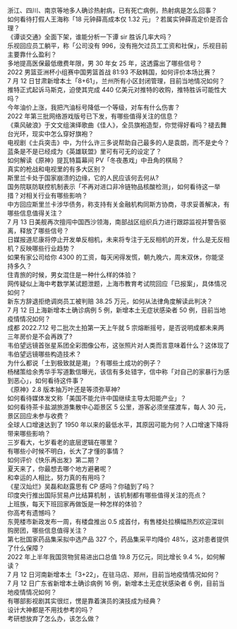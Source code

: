 浙江、四川、南京等地多人确诊热射病，已有死亡病例，热射病是怎么回事？  
如何看待打假人王海称「18 元钟薛高成本仅 1.32 元」？若属实钟薛高定价是否合理？  
《谭谈交通》全面下架，谁能分析一下谭 sir 胜诉几率大吗？  
乐视回应员工躺平，称「公司没有 996，没有拖欠过员工工资和社保」，乐视目前主要靠什么盈利？  
多地提高医保最低缴费年限，男 30 年女 25 年，这透露出了哪些信号？  
2022 男篮亚洲杯小组赛中国男篮首战 81:93 不敌韩国，如何评价本场比赛？  
7 月 12 日甘肃新增本土「8+61」，兰州所有小区封闭管理，目前当地情况如何？  
推特正式起诉马斯克，迫使其完成 440 亿美元对推特的收购，推特胜诉可能性大吗？  
今年油价上涨，我把汽油标号降低一个等级，对车有什么伤害？  
2022 年第三批网络游戏版号已下发，有哪些值得关注的信息？  
《乘风破浪》于文文组演绎歌曲《佳人》，全员旗袍造型，你觉得好看吗？褪去舞台光环，现实中怎么穿好旗袍？  
电视剧《士兵突击》中，为什么许三多说帮助自己最多的人是袁朗，而不是史今？  
蓝条是不是已经成为《英雄联盟》里可有可无的设定了？  
如何解读《原神》提瓦特篇幕间 PV「冬夜愚戏」中丑角的棋局？  
真实的枪战和电视里的有多大区别？  
斯里兰卡处于国家崩溃的边缘，它的人民应该何去何从?  
国务院联防联控机制表示「不再对进口非冷链物品核酸检测」，如何看待这一举措？对相关行业有哪些影响？  
中方回应斯里兰卡涉华债务，称支持有关金融机构同斯方协商，寻求妥善解决，有哪些信息值得关注？  
7 月 13 日美舰再次擅闯中国西沙领海，南部战区组织兵力进行跟踪监视并警告驱离，释放了哪些信号？  
日媒报道尼康将停止开发单反相机，未来将专注于无反相机的开发，什么是无反相机？反映哪些行业趋势？  
如果有家公司给你 4300 的工资，每天闲得发慌，朝九晚六，周末双休，你能坚持多久？  
住青旅的时候，男女混住是一种什么样的体验？  
网传疑似上海中考数学某试题泄题，上海市教育考试院回应「已报案」，具体情况如何？  
新东方辞退拒绝调岗员工被判赔 38.25 万元，如何从法律角度解读此判决？  
7 月 12 日上海新增本土确诊病例 5 例，新增本土无症状感染者 50 例，目前当地疫情情况如何？  
成都 2022.7.12 号二批次土拍第一天上午就 5 宗熔断摇号，是否说明成都未来两三年房价是不会再跌了?  
韦伯望远镜首张星系团全彩图像公布，这张照片对人类而言意味着什么？这体现了韦伯望远镜哪些构造技术？  
为什么都说「土到极致就是潮」？有哪些土成功的例子？  
杨槠策给余秀华手写道歉信曝光，该信有多处错字，信中称「对自己的家暴行为感到恶心」，如何看待这件事？  
《原神》2.8 版本抽万叶还是等须弥草神?  
如何看待媒体发文称「美国不能允许中国继续主导太阳能产业」？  
如何看待茶卡盐湖旅游集散中心距景区 5 公里，游客必须坐摆渡车，每人 30 元，景区回应未参与收费？  
全球人口增速达到了 1950 年以来的最低水平，其原因可能为何？人口增速下降将带来哪些影响？  
三岁看大，七岁看老的底层逻辑在哪里？  
有哪些小时候不明白，长大了才懂的事情？  
如何评价《快乐再出发》第二期？  
夏天来了，你最想去哪个地方避暑呢？  
和幸运的人相比，努力真的有用吗？  
《星汉灿烂》吴磊和赵露思有 CP 感吗？你磕到了吗？  
印度央行推出国际贸易卢比结算机制 ，该机制都有哪些值得关注的亮点？  
上班族，每天下班回家再做饭是一种怎样的体验？  
你高考有遗憾吗？  
东莞楼市新政发布一周，有楼盘推出 0.5 成首付，有售楼处拉横幅热烈欢迎深圳购房团，哪些信息值得关注？  
第七批国家药品集采拟中选产品 327 个，药品集采平均降价 48%，这对患者提供了什么保障？  
2022 年上半年我国货物贸易进出口总值 19.8 万亿元，同比增长 9.4 %，如何解读？  
7 月 12 日河南新增本土「3+22」，在驻马店、郑州，目前当地疫情情况如何？  
7 月 12 日广东省新增本土确诊病例 16 例，新增本土无症状感染者 6 例，目前当地疫情情况如何？  
有哪部影视剧其实很烂，愣是靠着演员的演技成为经典？  
设计大神都是不用找参考的吗？  
考研想放弃了怎么办，该怎么做？  
